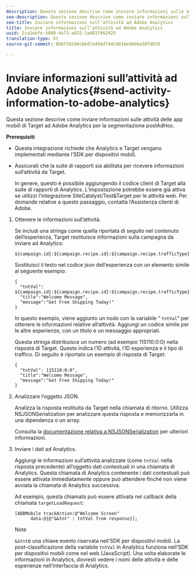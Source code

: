 ```yaml
---
description: Questa sezione descrive come inviare informazioni sulle attività delle app mobili di Target ad Adobe Analytics per la segmentazione postAdHoc.
seo-description: Questa sezione descrive come inviare informazioni sulle attività delle app mobili di Target ad Adobe Analytics per la segmentazione postAdHoc.
seo-title: Inviare informazioni sull’attività ad Adobe Analytics
title: Inviare informazioni sull’attività ad Adobe Analytics
uuid: 2ca1ebfe-5008-4a73-a032-1ad81f062925
translation-type: ht
source-git-commit: 9b8f39240cbbd7a494d74dc0016ed666a58fd870

---
```



# Inviare informazioni sull’attività ad Adobe Analytics{#send-activity-information-to-adobe-analytics}

Questa sezione descrive come inviare informazioni sulle attività delle app mobili di Target ad Adobe Analytics per la segmentazione postAdHoc.

**Prerequisiti**

* Questa integrazione richiede che Analytics e Target vengano implementati mediante l’SDK per dispositivi mobili.
* Assicurati che la suite di rapporti sia abilitata per ricevere informazioni sull’attività da Target.

   In genere, questo è possibile aggiungendo il codice client di Target alla suite di rapporti di Analytics. L’impostazione potrebbe essere già attiva se utilizzi l’integrazione SiteCatalyst/Test&amp;Target per le attività web. Per domande relative a questo passaggio, contatta l’Assistenza clienti di Adobe.

1. Ottenere le informazioni sull’attività.

   Se includi una stringa come quella riportata di seguito nel contenuto dell’esperienza, Target restituisce informazioni sulla campagna da inviare ad Analytics:

   ```
   ${campaign.id}:${campaign.recipe.id}:${campaign.recipe.trafficType}
   ```

   Sostituisci il testo nel codice json dell’esperienza con un elemento simile al seguente esempio:

   ```
   { 
     "tntVal": ${campaign.id}:${campaign.recipe.id}:${campaign.recipe.trafficType}", 
     "title":"Welcome Message", 
     "message":"Get Free Shipping Today!" 
   }
   ```

   In questo esempio, viene aggiunto un nodo con la variabile “ `tntVal`” per ottenere le informazioni relative all’attività. Aggiungi un codice simile per le altre esperienze, con un titolo e un messaggio appropriati.

   Questa stringa distribuisce un numero (ad esempio 115110:0:0) nella risposta di Target. Questo indica l’ID attività, l’ID esperienza e il tipo di traffico. Di seguito è riportato un esempio di risposta di Target:

   ```
   { 
     "tntVal": 115110:0:0", 
     "title":"Welcome Message", 
     "message":"Get Free Shipping Today!" 
   }
   ```

1. Analizzare l’oggetto JSON.

   Analizza la risposta restituita da Target nella chiamata di ritorno. Utilizza NSJSONSerialization per analizzare questa risposta e memorizzarla in una dipendenza o un array.

   Consulta la [documentazione relativa a NSJSONSerialization](https://developer.apple.com/library/ios/documentation/Foundation/Reference/NSJSONSerialization_Class/#//apple_ref/occ/clm/NSJSONSerialization/JSONObjectWithData:options:error) per ulteriori informazioni.
1. Inviare i dati ad Analytics.

   Aggiungi le informazioni sull’attività analizzate (come `tntVal` nella risposta precedente) all’oggetto dati contestuali in una chiamata di Analytics. Questa chiamata di Analytics contenente i dati contestuali può essere attivata immediatamente oppure può attendere finché non viene avviata la chiamata di Analytics successiva.

   Ad esempio, questa chiamata può essere attivata nel callback della chiamata `targetLoadRequest`:

   ```
   [ADBMobile trackAction:@"Welcome Screen"  
         data:@{@"&&tnt" : tntVal from response}];
   ```

   >[!NOTE]
   >
   >`&&tnt`è una chiave evento riservata nell’SDK per dispositivi mobili. La post-classificazione della variabile `tntVal` in Analytics funziona nell’SDK per dispositivi mobili come nel web (JavaScript). Una volta elaborate le informazioni in Analytics, dovresti vedere i nomi delle attività e delle esperienze nell’interfaccia di Analytics.


